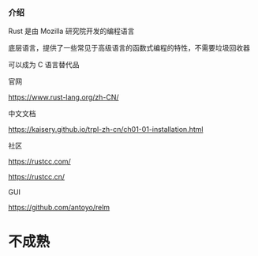 ### 介绍

Rust 是由 Mozilla 研究院开发的编程语言

底层语言，提供了一些常见于高级语言的函数式编程的特性，不需要垃圾回收器

可以成为 C 语言替代品



官网

https://www.rust-lang.org/zh-CN/



中文文档

https://kaisery.github.io/trpl-zh-cn/ch01-01-installation.html



社区

https://rustcc.com/

https://rustcc.cn/



GUI

https://github.com/antoyo/relm





# 不成熟
